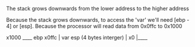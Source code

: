 The stack grows downwards
from the lower address to the higher address

Because the stack grows downwards, to access the 'var' we'll need
[ebp - 4] or [esp]. Because the processor will read data from 0x0ffc to 0x1000

x1000  ____ ebp 
x0ffc | var esp (4 bytes interger)
	  |
x0	  |____

